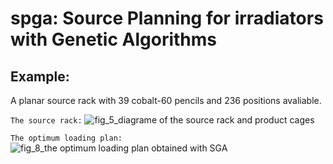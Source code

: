 # spga: Source Planning for irradiators with Genetic Algorithms

## Example:

A planar source rack with 39 cobalt-60 pencils and 236 positions avaliable.

`The source rack:`
![fig_5_diagrame of the source rack and product cages](https://user-images.githubusercontent.com/36098033/188677460-48149b75-d7f4-43a0-a71e-ed1461d149c2.png)

`The optimum loading plan:`
![fig_8_the optimum loading plan obtained with SGA](https://user-images.githubusercontent.com/36098033/188677532-f49ac0d4-f2e1-4669-aea9-50d57510c4d8.png)

